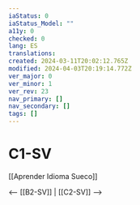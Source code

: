 ```yaml
---
iaStatus: 0
iaStatus_Model: ""
a11y: 0
checked: 0
lang: ES
translations: 
created: 2024-03-11T20:02:12.765Z
modified: 2024-04-03T20:19:14.772Z
ver_major: 0
ver_minor: 1
ver_rev: 23
nav_primary: []
nav_secondary: []
tags: []
---
```

# C1-SV

[[Aprender Idioma Sueco]]

<-- [[B2-SV]] | [[C2-SV]] -->